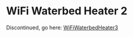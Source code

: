 # WiFi Waterbed Heater 2  
  
Discontinued, go here: [WiFiWaterbedHeater3](https://github.com/CuriousTech/WiFiWaterbedHeater3)
